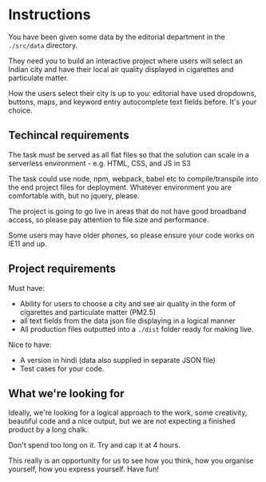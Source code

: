 # Instructions

You have been given some data by the editorial department in the `./src/data` directory.

They need you to build an interactive project where users will select an Indian city and have their local air quality displayed in cigarettes and particulate matter.

How the users select their city is up to you: editorial have used dropdowns, buttons, maps, and keyword entry autocomplete text fields before. It's your choice.

## Techincal requirements

The task must be served as all flat files so that the solution can scale in a serverless environment - e.g. HTML, CSS, and JS in S3

The task could use node, npm, webpack, babel etc to compile/transpile into the end project files for deployment. Whatever environment you are comfortable with, but no jquery, please.

The project is going to go live in areas that do not have good broadband access, so please pay attention to file size and performance.

Some users may have older phones, so please ensure your code works on IE11 and up.

## Project requirements

Must have: 
- Ability for users to choose a city and see air quality in the form of cigarettes and particulate matter (PM2.5)
- all text fields from the data json file displaying in a logical manner
- All production files outputted into a `./dist` folder ready for making live.

Nice to have:
- A version in hindi (data also supplied in separate JSON file)
- Test cases for your code.

## What we're looking for

Ideally, we're looking for a logical approach to the work, some creativity, beautiful code and a nice output, but we are not expecting a finished product by a long chalk.

Don't spend too long on it. Try and cap it at 4 hours.

This really is an opportunity for us to see how you think, how you organise yourself, how you express yourself. Have fun!